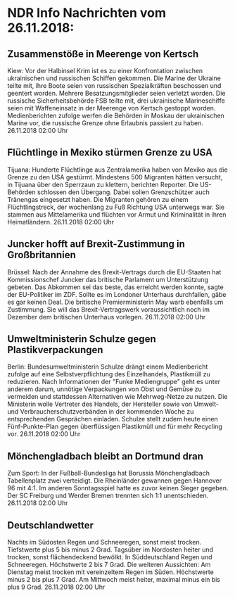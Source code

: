 # NDR Info Nachrichten vom 26.11.2018:


## Zusammenstöße in Meerenge von Kertsch
Kiew: Vor der Halbinsel Krim ist es zu einer Konfrontation zwischen ukrainischen und russischen Schiffen gekommen. Die Marine der Ukraine teilte mit, ihre Boote seien von russischen Spezialkräften beschossen und geentert worden. Mehrere Besatzungsmitglieder seien verletzt worden. Die russische Sicherheitsbehörde FSB teilte mit, drei ukrainische Marineschiffe seien mit Waffeneinsatz in der Meerenge von Kertsch gestoppt worden. Medienberichten zufolge werfen die Behörden in Moskau der ukrainischen Marine vor, die russische Grenze ohne Erlaubnis passiert zu haben. 26.11.2018 02:00 Uhr 

## Flüchtlinge in Mexiko stürmen Grenze zu USA
Tijuana: Hunderte Flüchtlinge aus Zentralamerika haben von Mexiko aus die Grenze zu den USA gestürmt. Mindestens 500 Migranten hätten versucht, in Tijuana über den Sperrzaun zu klettern, berichten Reporter. Die US-Behörden schlossen den Übergang. Dabei sollen Grenzschützer auch Tränengas eingesetzt haben. Die Migranten gehören zu einem Flüchtlingstreck, der wochenlang zu Fuß Richtung USA unterwegs war. Sie stammen aus Mittelamerika und flüchten vor Armut und Kriminalität in ihren Heimatländern. 26.11.2018 02:00 Uhr 

## Juncker hofft auf Brexit-Zustimmung in Großbritannien
Brüssel: Nach der Annahme des Brexit-Vertrags durch die EU-Staaten hat Kommissionschef Juncker das britische Parlament um Unterstützung gebeten. Das Abkommen sei das beste, das erreicht werden konnte, sagte der EU-Politiker im ZDF. Sollte es im Londoner Unterhaus durchfallen, gäbe es gar keinen Deal. Die britische Premierministerin May warb ebenfalls um Zustimmung. Sie will das Brexit-Vertragswerk voraussichtlich noch im Dezember dem britischen Unterhaus vorlegen. 26.11.2018 02:00 Uhr 

## Umweltministerin Schulze gegen Plastikverpackungen
Berlin: Bundesumweltministerin Schulze drängt einem Medienbericht zufolge auf eine Selbstverpflichtung des Einzelhandels, Plastikmüll zu reduzieren. Nach Informationen der "Funke Mediengruppe" geht es unter anderem darum, unnötige Verpackungen von Obst und Gemüse zu vermeiden und stattdessen Alternativen wie Mehrweg-Netze zu nutzen. Die Ministerin wolle Vertreter des Handels, der Hersteller sowie von Umwelt- und Verbraucherschutzverbänden in der kommenden Woche zu entsprechenden Gesprächen einladen. Schulze stellt zudem heute einen Fünf-Punkte-Plan gegen überflüssigen Plastikmüll und für mehr Recycling vor. 26.11.2018 02:00 Uhr 

## Mönchengladbach bleibt an Dortmund dran
Zum Sport: In der Fußball-Bundesliga hat Borussia Mönchengladbach Tabellenplatz zwei verteidigt. Die Rheinländer gewannen gegen Hannover 96 mit 4:1. Im anderen Sonntagsspiel hatte es zuvor keinen Sieger gegeben. Der SC Freiburg und Werder Bremen trennten sich 1:1 unentschieden. 26.11.2018 02:00 Uhr 

## Deutschlandwetter
Nachts im Südosten Regen und Schneeregen, sonst meist trocken. Tiefstwerte plus 5 bis minus 2 Grad. Tagsüber im Nordosten heiter und trocken, sonst flächendeckend bewölkt. In Süddeutschland Regen und Schneeregen. Höchstwerte 2 bis 7 Grad. Die weiteren Aussichten: Am Dienstag meist trocken mit vereinzeltem Regen im Süden. Höchstwerte minus 2 bis plus 7 Grad. Am Mittwoch meist heiter, maximal minus ein bis plus 9 Grad. 26.11.2018 02:00 Uhr 
